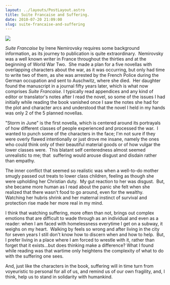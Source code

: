 ```yaml
---
layout: ../layouts/PostLayout.astro
title: Suite Francaise and Suffering.
date: 2010-07-20 21:09:00
slug: suite-francaise-and-suffering
---
```


[![](http://10thirty.files.wordpress.com/2009/04/suite-francaise.jpg)](http://10thirty.files.wordpress.com/2009/04/suite-francaise.jpg)

_Suite Francaise_ by Irene Nemirovsky requires some background information, as its journey to publication is quite extraordinary.  Nemirovsky was a well known writer in France throughout the thirties and at the beginning of World War Two.  She made a plan for a five novellas with overlapping characters about the war, as it was occurring, but only had time to write two of them, as she was arrested by the French Police during the German occupation and sent to Auschwitz, where she died.  Her daughter found the manuscript in a journal fifty years later, which is what now comprises _Suite Francaise_. I typically read appendices and any kind of editor or translator's notes after I read the novel, so some of the issues I had initially while reading the book vanished once I saw the notes she had for the plot and character arcs and understood that the novel I held in my hands was only 2 of the 5 planned novellas.  
  
"Storm in June" is the first novella, which is centered around its portrayals of how different classes of people experienced and processed the war.  I wanted to punch some of the characters in the face; I'm not sure if they were overly flawed intentionally or just drove me insane, namely the ones who could think only of their beautiful material goods or of how vulgar the lower classes were.  This blatant self centeredness almost seemed unrealistic to me; that  suffering would arouse disgust and disdain rather than empathy.  
  
The inner conflict that seemed so realistic was when a well-to-do mother smugly passed out treats to lower class children, feeling as though she were upholding her Christian duty.  My gut reaction to her was disgust.  But, she became more human as I read about the panic she felt when she realized that there wasn't food to go around, even for the wealthy.   Watching her hubris shrink and her maternal instinct of survival and protection rise made her more real in my mind.  
  
I think that watching suffering, more often than not, brings out complex emotions that are difficult to wade through as an individual and even as a reader: when I am faced with homelessness everytime I get on a subway, it weighs on my heart.  Walking by feels so wrong and after living in the city for seven years I still don't know how to discern when and how to help.  But, I prefer living in a place where I am forced to wrestle with it, rather than forget that it exists...but does thinking make a difference? What I found while reading was that wartime only heightens the complexity of what to do with the suffering one sees.  
  
And, just like the characters in the book, suffering will in time turn from voyeuristic to personal for all of us, and remind us of our own fragility, and, I think, help us to stand in solidarity with humankind.